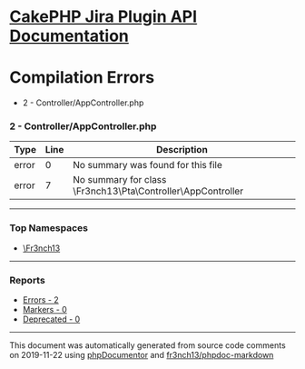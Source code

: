 # [CakePHP Jira Plugin API Documentation](../home)

# Compilation Errors
* 2 - Controller/AppController.php
### 2 - Controller/AppController.php
| Type | Line | Description |
| ---- | ---- | ----------- |
| error | 0 | No summary was found for this file |
| error | 7 | No summary for class \Fr3nch13\Pta\Controller\AppController |

---

### Top Namespaces

* [\Fr3nch13](../namespaces/Fr3nch13.md)

---

### Reports
* [Errors - 2](../reports/errors)
* [Markers - 0](../reports/markers)
* [Deprecated - 0](../reports/deprecated)

---

This document was automatically generated from source code comments on 2019-11-22 using [phpDocumentor](http://www.phpdoc.org/) and [fr3nch13/phpdoc-markdown](https://github.com/fr3nch13/phpdoc-markdown)
